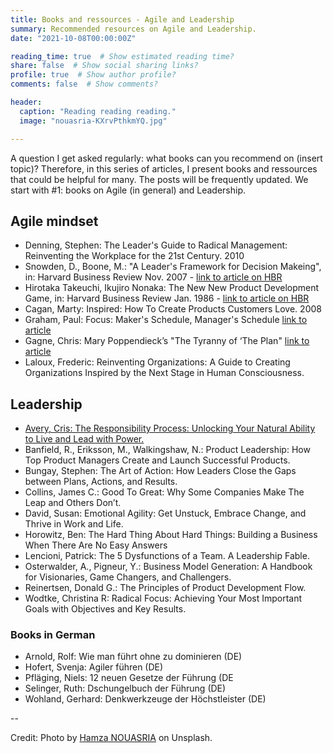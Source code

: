 ```yaml
---
title: Books and ressources - Agile and Leadership  
summary: Recommended resources on Agile and Leadership.
date: "2021-10-08T00:00:00Z"

reading_time: true  # Show estimated reading time?
share: false  # Show social sharing links?
profile: true  # Show author profile?
comments: false  # Show comments?

header:
  caption: "Reading reading reading."
  image: "nouasria-KXrvPthkmYQ.jpg"

---
```


A question I get asked regularly: what books can you recommend on (insert topic)? Therefore, in this series of articles, I present books and ressources that could be helpful for many. The posts will be frequently updated. 
We start with #1: books on Agile (in general) and Leadership. 



## Agile mindset
- Denning, Stephen: The Leader's Guide to Radical Management: Reinventing the Workplace for the 21st Century. 2010
- Snowden, D., Boone, M.: "A Leader's Framework for Decision Makeing", in: Harvard Business Review Nov. 2007 - [link to article on HBR](https://hbr.org/2007/11/a-leaders-framework-for-decision-making)
- Hirotaka Takeuchi, Ikujiro Nonaka: The New New Product Development Game, in: Harvard Business Review Jan. 1986 - [link to article on HBR](https://hbr.org/1986/01/the-new-new-product-development-game)
- Cagan, Marty: Inspired: How To Create Products Customers Love. 2008
- Graham, Paul: Focus: Maker's Schedule, Manager's Schedule [link to article](http://www.paulgraham.com/makersschedule.html)
- Gagne, Chris: Mary Poppendieck’s "The Tyranny of ‘The Plan" [link to article](https://chrisgagne.com/1255/mary-poppendiecks-the-tyranny-of-the-plan/)
- Laloux, Frederic: Reinventing Organizations: A Guide to Creating Organizations Inspired by the Next Stage in Human Consciousness.


## Leadership

- [Avery, Cris: The Responsibility Process: Unlocking Your Natural Ability to Live and Lead with Power.](https://www.martinstahl.info/post/202112-review-theresponsibilityprocess/)
- Banfield, R., Eriksson, M., Walkingshaw, N.: Product Leadership: How Top Product Managers Create and Launch Successful Products.
- Bungay, Stephen: The Art of Action: How Leaders Close the Gaps between Plans, Actions, and Results.
- Collins, James C.: Good To Great: Why Some Companies Make The Leap and Others Don’t.
- David, Susan: Emotional Agility: Get Unstuck, Embrace Change, and Thrive in Work and Life. 
- Horowitz, Ben: The Hard Thing About Hard Things: Building a Business When There Are No Easy Answers
- Lencioni, Patrick: The 5 Dysfunctions of a Team. A Leadership Fable.
- Osterwalder, A., Pigneur, Y.: Business Model Generation: A Handbook for Visionaries, Game Changers, and Challengers.
- Reinertsen, Donald G.: The Principles of Product Development Flow.
- Wodtke, Christina R: Radical Focus: Achieving Your Most Important Goals with Objectives and Key Results.


### Books in German

- Arnold, Rolf: Wie man führt ohne zu dominieren (DE)
- Hofert, Svenja: Agiler führen (DE)
- Pfläging, Niels: 12 neuen Gesetze der Führung (DE
- Selinger, Ruth: Dschungelbuch der Führung (DE)
- Wohland, Gerhard: Denkwerkzeuge der Höchstleister (DE)

--

Credit: Photo by [Hamza NOUASRIA](https://unsplash.com/@hamza01nsr) on Unsplash.
